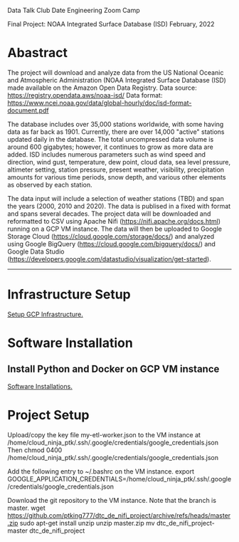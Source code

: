 Data Talk Club
Date Engineering Zoom Camp


Final Project:
NOAA Integrated Surface Database (ISD)
February, 2022


<h1>Abastract</h1>

The project will download and analyze data from the US National Oceanic and Atmospheric Administration (NOAA Integrated Surface Database (ISD)
made available on the Amazon Open Data Registry.
Data source: https://registry.opendata.aws/noaa-isd/
Data format: https://www.ncei.noaa.gov/data/global-hourly/doc/isd-format-document.pdf

The database includes over 35,000 stations worldwide, with some having data as far back as 1901. Currently, there are over 14,000 "active" stations updated
daily in the database. The total uncompressed data volume is around 600 gigabytes; however, it continues to grow as more data are added. ISD includes numerous parameters such as wind speed and direction, wind gust, temperature, dew point, cloud data, sea level pressure, altimeter setting, station pressure, present weather, visibility, precipitation amounts for various time periods, snow depth, and various other elements as observed by each station.


The data input will include a selection of weather stations (TBD) and span the years (2000, 2010 and 2020).
The data is publised in a fixed with format and spans several decades.
The project data will be downloaded and reformatted to CSV using Apache Nifi (https://nifi.apache.org/docs.html) running on a GCP VM instance.
The data will then be uploaded to Google Storage Cloud (https://cloud.google.com/storage/docs/) and analyzed using Google BigQuery (https://cloud.google.com/bigquery/docs/) and Google Data Studio (https://developers.google.com/datastudio/visualization/get-started).

<hr></hr>
<h1>Infrastructure Setup</h1>
<a href="https://github.com/ptking777/dtc-de-project/blob/main/gcp_env_setup.md">Setup GCP Infrastructure.</a>
<p>
<h1>Software Installation</h1>
<h2>Install Python and Docker on GCP VM instance</h2>
<a href="https://github.com/ptking777/dtc-de-project/blob/main/gcp_env_setup.md">Software Installations.</a>  
<p>
<h1>Project Setup</h1>  
Upload/copy the key file my-etl-worker.json to the VM instance at /home/cloud_ninja_ptk/.ssh/.google/credentials/google_credentials.json
Then 
  chmod 0400 /home/cloud_ninja_ptk/.ssh/.google/credentials/google_credentials.json
  
 Add the following entry to ~/.bashrc on the VM instance.
 export GOOGLE_APPLICATION_CREDENTIALS=/home/cloud_ninja_ptk/.ssh/.google/credentials/google_credentials.json
 
 Download the git repository to the VM instance. Note that the branch is master. 
 wget https://github.com/ptking777/dtc_de_nifi_project/archive/refs/heads/master.zip
 sudo apt-get install unzip
 unzip master.zip
 mv dtc_de_nifi_project-master dtc_de_nifi_project
 
 
 
 
 
